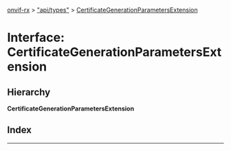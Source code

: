 [onvif-rx](../README.md) > ["api/types"](../modules/_api_types_.md) > [CertificateGenerationParametersExtension](../interfaces/_api_types_.certificategenerationparametersextension.md)

# Interface: CertificateGenerationParametersExtension

## Hierarchy

**CertificateGenerationParametersExtension**

## Index

---

